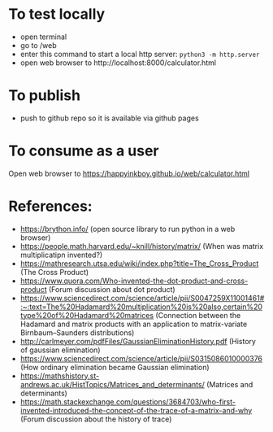 # To test locally

* open terminal
* go to <folder that contains this github repo>/web
* enter this command to start a local http server: `python3 -m http.server`
* open web browser to http://localhost:8000/calculator.html

# To publish

* push to github repo so it is available via github pages

# To consume as a user

Open web browser to https://happyinkboy.github.io/web/calculator.html

# References:

* https://brython.info/ (open source library to run python in a web browser)
* https://people.math.harvard.edu/~knill/history/matrix/ (When was matrix multiplicatipn invented?)
* https://mathresearch.utsa.edu/wiki/index.php?title=The_Cross_Product (The Cross Product)
* https://www.quora.com/Who-invented-the-dot-product-and-cross-product (Forum discussion about dot product)
* https://www.sciencedirect.com/science/article/pii/S0047259X11001461#:~:text=The%20Hadamard%20multiplication%20is%20also,certain%20type%20of%20Hadamard%20matrices (Connection between the Hadamard and matrix products with an application to matrix-variate Birnbaum–Saunders distributions)
* http://carlmeyer.com/pdfFiles/GaussianEliminationHistory.pdf (History of gaussian elimination)
* https://www.sciencedirect.com/science/article/pii/S0315086010000376 (How ordinary elimination became Gaussian elimination)
* https://mathshistory.st-andrews.ac.uk/HistTopics/Matrices_and_determinants/ (Matrices and determinants)
* https://math.stackexchange.com/questions/3684703/who-first-invented-introduced-the-concept-of-the-trace-of-a-matrix-and-why (Forum discussion about the history of trace)
